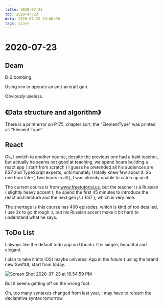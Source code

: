 ```yaml
---
title: 2020-07-23
toc: 2020-07-23
data: 2020-07-23 23:00:00
tags: diary
---
```



# 2020-07-23

## Deam

B-2 bombing.

Using vim to operate an anti-aircraft gun.

Obviously useless.

## 《Data structure and algorithm》

There is a print error on P175, chapter sort, the "ElementType" was printed as "Element Type"

## React

Ok, I switch to another course, despite the previous one had a bald teacher, but actually he seems not good at teaching, we spend hours building a react app ( start from scratch ) I guess he pretended all his audiences are ES7 and TypeScript experts, unfortunately I totally knew few about it. So one hour later( Two hours in all ), I was already unable to catch up on it. 

The current course is from www.freetutorial.us, but the teacher is a Russian ( slightly heavy accent ), he spend the first 45 minutes to introduce the react architecture and the next gen js ( ES7 ), which is very nice. 

The shortage is this course has 400 episodes, which is kind of too detailed, I use 2x to go through it, but his Russian accent make it bit hard to understand what he says.



## ToDo List

I always like the default todo app on Ubuntu. It is simple, beautiful and elegant.

I plan to take it into iOS( maybe universal App in the future ) using the brand new SwiftUI, start from today.

![Screen Shot 2020-07-23 at 10.54.59 PM](https://tva1.sinaimg.cn/large/007S8ZIlgy1gh1aqkxuqcj316b0u0kjl.jpg)

But it seems getting off on the wrong foot.

Oh, too many syntaxes changed from last year, I may have to relearn the declarative syntax tomorrow.
